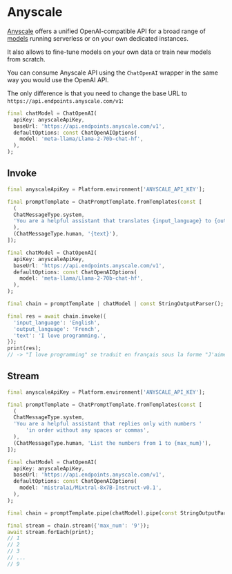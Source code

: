 # Anyscale

[Anyscale](https://www.anyscale.com/) offers a unified OpenAI-compatible API for a broad range of [models](https://docs.endpoints.anyscale.com/guides/models/#chat-models) running serverless or on your own dedicated instances.

It also allows to fine-tune models on your own data or train new models from scratch.

You can consume Anyscale API using the `ChatOpenAI` wrapper in the same way you would use the OpenAI API.

The only difference is that you need to change the base URL to `https://api.endpoints.anyscale.com/v1`:

```dart
final chatModel = ChatOpenAI(
  apiKey: anyscaleApiKey,
  baseUrl: 'https://api.endpoints.anyscale.com/v1',
  defaultOptions: const ChatOpenAIOptions(
    model: 'meta-llama/Llama-2-70b-chat-hf',
  ),
);
```

## Invoke

```dart
final anyscaleApiKey = Platform.environment['ANYSCALE_API_KEY'];

final promptTemplate = ChatPromptTemplate.fromTemplates(const [
  (
  ChatMessageType.system,
  'You are a helpful assistant that translates {input_language} to {output_language}.',
  ),
  (ChatMessageType.human, '{text}'),
]);

final chatModel = ChatOpenAI(
  apiKey: anyscaleApiKey,
  baseUrl: 'https://api.endpoints.anyscale.com/v1',
  defaultOptions: const ChatOpenAIOptions(
    model: 'meta-llama/Llama-2-70b-chat-hf',
  ),
);

final chain = promptTemplate | chatModel | const StringOutputParser();

final res = await chain.invoke({
  'input_language': 'English',
  'output_language': 'French',
  'text': 'I love programming.',
});
print(res);
// -> "I love programming" se traduit en français sous la forme "J'aime passionnément la programmation"
```

## Stream

```dart
final anyscaleApiKey = Platform.environment['ANYSCALE_API_KEY'];

final promptTemplate = ChatPromptTemplate.fromTemplates(const [
  (
  ChatMessageType.system,
  'You are a helpful assistant that replies only with numbers '
      'in order without any spaces or commas',
  ),
  (ChatMessageType.human, 'List the numbers from 1 to {max_num}'),
]);

final chatModel = ChatOpenAI(
  apiKey: anyscaleApiKey,
  baseUrl: 'https://api.endpoints.anyscale.com/v1',
  defaultOptions: const ChatOpenAIOptions(
    model: 'mistralai/Mixtral-8x7B-Instruct-v0.1',
  ),
);

final chain = promptTemplate.pipe(chatModel).pipe(const StringOutputParser());

final stream = chain.stream({'max_num': '9'});
await stream.forEach(print);
// 1
// 2
// 3
// ...
// 9
```
